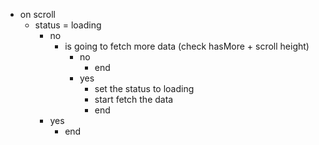 - on scroll
  - status = loading
    - no
      - is going to fetch more data (check hasMore + scroll height)
        - no
          - end
        - yes
          - set the status to loading
          - start fetch the data
          - end
    - yes
      - end
